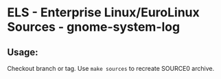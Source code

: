 # ELS - Enterprise Linux/EuroLinux Sources - gnome-system-log
 
## Usage:
  Checkout branch or tag. Use `make sources` to recreate  SOURCE0 archive.
